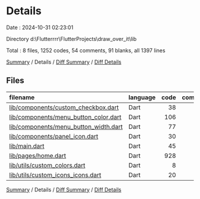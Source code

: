 # Details

Date : 2024-10-31 02:23:01

Directory d:\\Flutterrrr\\FlutterProjects\\draw_over_it\\lib

Total : 8 files,  1252 codes, 54 comments, 91 blanks, all 1397 lines

[Summary](results.md) / Details / [Diff Summary](diff.md) / [Diff Details](diff-details.md)

## Files
| filename | language | code | comment | blank | total |
| :--- | :--- | ---: | ---: | ---: | ---: |
| [lib/components/custom_checkbox.dart](/lib/components/custom_checkbox.dart) | Dart | 38 | 1 | 4 | 43 |
| [lib/components/menu_button_color.dart](/lib/components/menu_button_color.dart) | Dart | 106 | 1 | 4 | 111 |
| [lib/components/menu_button_width.dart](/lib/components/menu_button_width.dart) | Dart | 77 | 1 | 4 | 82 |
| [lib/components/panel_icon.dart](/lib/components/panel_icon.dart) | Dart | 30 | 1 | 3 | 34 |
| [lib/main.dart](/lib/main.dart) | Dart | 45 | 1 | 11 | 57 |
| [lib/pages/home.dart](/lib/pages/home.dart) | Dart | 928 | 34 | 59 | 1,021 |
| [lib/utils/custom_colors.dart](/lib/utils/custom_colors.dart) | Dart | 8 | 0 | 2 | 10 |
| [lib/utils/custom_icons_icons.dart](/lib/utils/custom_icons_icons.dart) | Dart | 20 | 15 | 4 | 39 |

[Summary](results.md) / Details / [Diff Summary](diff.md) / [Diff Details](diff-details.md)